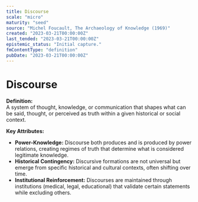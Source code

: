 ```yaml
---
title: Discourse
scale: "micro"
maturity: "seed"
source: "Michel Foucault, The Archaeology of Knowledge (1969)"
created: "2023-03-21T00:00:00Z"
last_tended: "2023-03-21T00:00:00Z"
epistemic_status: "Initial capture."
fmContentType: "definition"
pubDate: "2023-03-21T00:00:00Z"
---
```


# Discourse

**Definition:**  
A system of thought, knowledge, or communication that shapes what can be said, thought, or perceived as truth within a given historical or social context.

**Key Attributes:**  
- **Power-Knowledge:** Discourse both produces and is produced by power relations, creating regimes of truth that determine what is considered legitimate knowledge.  
- **Historical Contingency:** Discursive formations are not universal but emerge from specific historical and cultural contexts, often shifting over time.  
- **Institutional Reinforcement:** Discourses are maintained through institutions (medical, legal, educational) that validate certain statements while excluding others.
